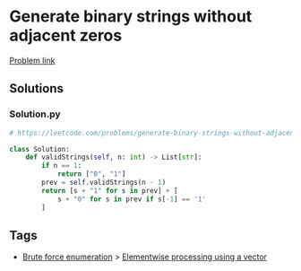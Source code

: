 # Generate binary strings without adjacent zeros

[Problem link](https://leetcode.com/problems/generate-binary-strings-without-adjacent-zeros/)

## Solutions


### Solution.py
```py
# https://leetcode.com/problems/generate-binary-strings-without-adjacent-zeros/

class Solution:
    def validStrings(self, n: int) -> List[str]:
        if n == 1:
            return ["0", "1"]
        prev = self.validStrings(n - 1)
        return [s + "1" for s in prev] + [
            s + "0" for s in prev if s[-1] == '1'
        ]
```
## Tags

* [Brute force enumeration](/Collections/brute-force-enumeration.md#brute-force-enumeration) > [Elementwise processing using a vector](/Collections/brute-force-enumeration.md#elementwise-processing-using-a-vector)
